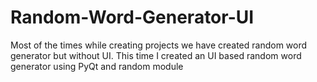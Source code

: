 # Random-Word-Generator-UI
Most of the times while creating projects we have created random word generator but without UI. This time I created an UI based random word generator using PyQt and random module
